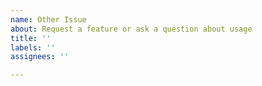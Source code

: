 ```yaml
---
name: Other Issue
about: Request a feature or ask a question about usage
title: ''
labels: ''
assignees: ''

---
```



